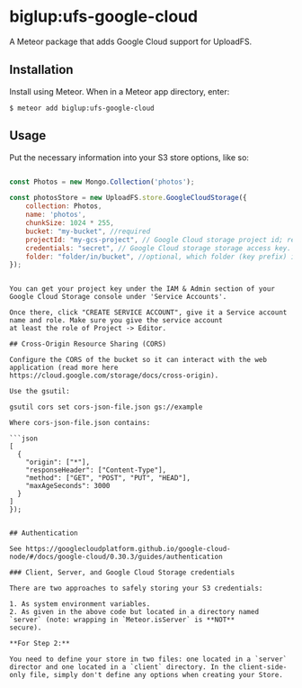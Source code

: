 biglup:ufs-google-cloud
=========================

A Meteor package that adds Google Cloud support for UploadFS.

## Installation

Install using Meteor. When in a Meteor app directory, enter:

```
$ meteor add biglup:ufs-google-cloud
```

## Usage

Put the necessary information into your S3 store options, like so:

```js

const Photos = new Mongo.Collection('photos');

const photosStore = new UploadFS.store.GoogleCloudStorage({
    collection: Photos,
    name: 'photos',
    chunkSize: 1024 * 255,
    bucket: "my-bucket", //required
    projectId: "my-gcs-project", // Google Cloud storage project id; required if not set in environment variables
    credentials: "secret", // Google Cloud storage storage access key.
    folder: "folder/in/bucket", //optional, which folder (key prefix) in the container to use
});
```
```

You can get your project key under the IAM & Admin section of your Google Cloud Storage console under 'Service Accounts'.

Once there, click "CREATE SERVICE ACCOUNT", give it a Service account name and role. Make sure you give the service account
at least the role of Project -> Editor.

## Cross-Origin Resource Sharing (CORS)

Configure the CORS of the bucket so it can interact with the web application (read more here https://cloud.google.com/storage/docs/cross-origin).

Use the gsutil:

gsutil cors set cors-json-file.json gs://example

Where cors-json-file.json contains:

```json
[
  {
    "origin": ["*"],
    "responseHeader": ["Content-Type"],
    "method": ["GET", "POST", "PUT", "HEAD"],
    "maxAgeSeconds": 3000
  }
]
});
```
```

## Authentication

See https://googlecloudplatform.github.io/google-cloud-node/#/docs/google-cloud/0.30.3/guides/authentication

### Client, Server, and Google Cloud Storage credentials

There are two approaches to safely storing your S3 credentials:

1. As system environment variables.
2. As given in the above code but located in a directory named `server` (note: wrapping in `Meteor.isServer` is **NOT**
secure).

**For Step 2:**

You need to define your store in two files: one located in a `server` director and one located in a `client` directory. In the client-side-only file, simply don't define any options when creating your Store.